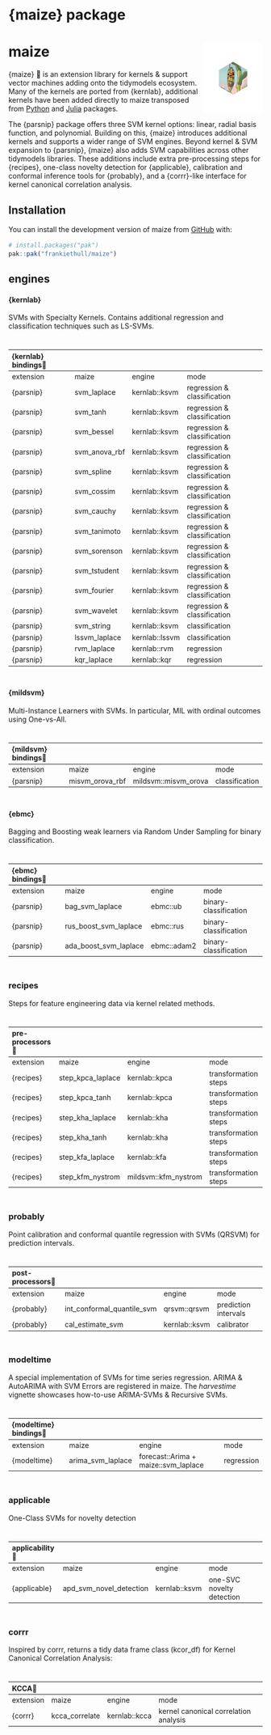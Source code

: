 # {maize} package


# maize <img src="man/figures/logo.png" align="right" height="139" alt="" />

{maize} 🌽 is an extension library for kernels & support vector machines
adding onto the tidymodels ecosystem. Many of the kernels are ported
from {kernlab}, additional kernels have been added directly to maize
transposed from
[Python](https://github.com/gmum/pykernels/blob/master/pykernels/regular.py)
and
[Julia](https://juliagaussianprocesses.github.io/KernelFunctions.jl/stable/kernels/)
packages.

The {parsnip} package offers three SVM kernel options: linear, radial
basis function, and polynomial. Building on this, {maize} introduces
additional kernels and supports a wider range of SVM engines. Beyond
kernel & SVM expansion to {parsnip}, {maize} also adds SVM capabilities
across other tidymodels libraries. These additions include extra
pre-processing steps for {recipes}, one-class novelty detection for
{applicable}, calibration and conformal inference tools for {probably},
and a {corrr}-like interface for kernel canonical correlation analysis.

## Installation

You can install the development version of maize from
[GitHub](https://github.com/) with:

``` r
# install.packages("pak")
pak::pak("frankiethull/maize")
```

## engines

#### {kernlab}

SVMs with Specialty Kernels. Contains additional regression and
classification techniques such as LS-SVMs.

<div id="fytoutjbgi" style="padding-left:0px;padding-right:0px;padding-top:10px;padding-bottom:10px;overflow-x:auto;overflow-y:auto;width:auto;height:auto;">
  &#10;  

| {kernlab} bindings🌽 |  |  |  |
|:---|:---|:---|:---|
| extension | maize | engine | mode |
| {parsnip} | svm_laplace | kernlab::ksvm | regression & classification |
| {parsnip} | svm_tanh | kernlab::ksvm | regression & classification |
| {parsnip} | svm_bessel | kernlab::ksvm | regression & classification |
| {parsnip} | svm_anova_rbf | kernlab::ksvm | regression & classification |
| {parsnip} | svm_spline | kernlab::ksvm | regression & classification |
| {parsnip} | svm_cossim | kernlab::ksvm | regression & classification |
| {parsnip} | svm_cauchy | kernlab::ksvm | regression & classification |
| {parsnip} | svm_tanimoto | kernlab::ksvm | regression & classification |
| {parsnip} | svm_sorenson | kernlab::ksvm | regression & classification |
| {parsnip} | svm_tstudent | kernlab::ksvm | regression & classification |
| {parsnip} | svm_fourier | kernlab::ksvm | regression & classification |
| {parsnip} | svm_wavelet | kernlab::ksvm | regression & classification |
| {parsnip} | svm_string | kernlab::ksvm | classification |
| {parsnip} | lssvm_laplace | kernlab::lssvm | classification |
| {parsnip} | rvm_laplace | kernlab::rvm | regression |
| {parsnip} | kqr_laplace | kernlab::kqr | regression |

</div>

#### {mildsvm}

Multi-Instance Learners with SVMs. In particular, MIL with ordinal
outcomes using One-vs-All.

<div id="vhntduvkuv" style="padding-left:0px;padding-right:0px;padding-top:10px;padding-bottom:10px;overflow-x:auto;overflow-y:auto;width:auto;height:auto;">
  &#10;  

| {mildsvm} bindings🌽 |                 |                      |                |
|:---------------------|:----------------|:---------------------|:---------------|
| extension            | maize           | engine               | mode           |
| {parsnip}            | misvm_orova_rbf | mildsvm::misvm_orova | classification |

</div>

#### {ebmc}

Bagging and Boosting weak learners via Random Under Sampling for binary
classification.

<div id="bbueuxzfqf" style="padding-left:0px;padding-right:0px;padding-top:10px;padding-bottom:10px;overflow-x:auto;overflow-y:auto;width:auto;height:auto;">
  &#10;  

| {ebmc} bindings🌽 |                       |             |                       |
|:------------------|:----------------------|:------------|:----------------------|
| extension         | maize                 | engine      | mode                  |
| {parsnip}         | bag_svm_laplace       | ebmc::ub    | binary-classification |
| {parsnip}         | rus_boost_svm_laplace | ebmc::rus   | binary-classification |
| {parsnip}         | ada_boost_svm_laplace | ebmc::adam2 | binary-classification |

</div>

### recipes

Steps for feature engineering data via kernel related methods.

<div id="chbdubgdiy" style="padding-left:0px;padding-right:0px;padding-top:10px;padding-bottom:10px;overflow-x:auto;overflow-y:auto;width:auto;height:auto;">
  &#10;  

| pre-processors🌽 |  |  |  |
|:---|:---|:---|:---|
| extension | maize | engine | mode |
| {recipes} | step_kpca_laplace | kernlab::kpca | transformation steps |
| {recipes} | step_kpca_tanh | kernlab::kpca | transformation steps |
| {recipes} | step_kha_laplace | kernlab::kha | transformation steps |
| {recipes} | step_kha_tanh | kernlab::kha | transformation steps |
| {recipes} | step_kfa_laplace | kernlab::kfa | transformation steps |
| {recipes} | step_kfm_nystrom | mildsvm::kfm_nystrom | transformation steps |

</div>

### probably

Point calibration and conformal quantile regression with SVMs (QRSVM)
for prediction intervals.

<div id="uzfygnrepk" style="padding-left:0px;padding-right:0px;padding-top:10px;padding-bottom:10px;overflow-x:auto;overflow-y:auto;width:auto;height:auto;">
  &#10;  

| post-processors🌽 |  |  |  |
|:---|:---|:---|:---|
| extension | maize | engine | mode |
| {probably} | int_conformal_quantile_svm | qrsvm::qrsvm | prediction intervals |
| {probably} | cal_estimate_svm | kernlab::ksvm | calibrator |

</div>

### modeltime

A special implementation of SVMs for time series regression. ARIMA &
AutoARIMA with SVM Errors are registered in maize. The *harvestime*
vignette showcases how-to-use ARIMA-SVMs & Recursive SVMs.

<div id="kdaxuuhyzx" style="padding-left:0px;padding-right:0px;padding-top:10px;padding-bottom:10px;overflow-x:auto;overflow-y:auto;width:auto;height:auto;">
  &#10;  

| {modeltime} bindings🌽 |  |  |  |
|:---|:---|:---|:---|
| extension | maize | engine | mode |
| {modeltime} | arima_svm_laplace | forecast::Arima + maize::svm_laplace | regression |

</div>

### applicable

One-Class SVMs for novelty detection

<div id="ttkrjriqsw" style="padding-left:0px;padding-right:0px;padding-top:10px;padding-bottom:10px;overflow-x:auto;overflow-y:auto;width:auto;height:auto;">
  &#10;  

| applicability🌽 |  |  |  |
|:---|:---|:---|:---|
| extension | maize | engine | mode |
| {applicable} | apd_svm_novel_detection | kernlab::ksvm | one-SVC novelty detection |

</div>

### corrr

Inspired by corrr, returns a tidy data frame class (kcor_df) for Kernel
Canonical Correlation Analysis:

<div id="tsyeflobat" style="padding-left:0px;padding-right:0px;padding-top:10px;padding-bottom:10px;overflow-x:auto;overflow-y:auto;width:auto;height:auto;">
  &#10;  

| KCCA🌽 |  |  |  |
|:---|:---|:---|:---|
| extension | maize | engine | mode |
| {corrr} | kcca_correlate | kernlab::kcca | kernel canonical correlation analysis |

</div>
